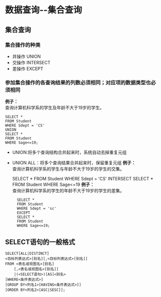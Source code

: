 # 数据查询--集合查询
## 集合查询 ##
### 集合操作的种类 ###

- 并操作 UNION
- 交操作 INTERSECT
- 差操作 EXCEPT

### 参加集合操作的各查询结果的列数必须相同；对应项的数据类型也必须相同 ###
**例子：**  
查询计算机科学系的学生及年龄不大于19岁的学生。

	SELECT *
	FROM Student
	WHERE Sdept = 'CS'
	UNION
	SELECT *
	FROM Student
	WHERE Sage<=19;
- UNION:将多个查询结构合并起来时，系统自动去掉重复元组
- UNION ALL：将多个查询结果合并起来时，保留重复元组
**例子：**  
查询计算机科学系的学生与年龄不大于19岁的学生的交集。

	SELECT *
	FROM Student
	WHERE Sdept = 'CS'
	INTERSECT
	SELECT *
	FROM Student
	WHERE Sage<=19
**例子：**  
查询计算机科学系的学生的年龄不大于19岁的学生的差集。

		SELECT *
		FROM Student 
		WHERE Sdept = 'sc'
		EXCEPT
		SELECT *
		FROM Student
		WHERE Sage<=19;
## SELECT语句的一般格式 ##

	SELECT[ALL|DISTINCT]
	<目标列表达式>[别名][,<目标列表达式>[别名]]
	FROM <表名或视图名>[别名]
		[,<表名或视图名>[别名]]
		|(<SELECT语句>)[AS]<别名>
	[WHERE<条件表达式>]
	[GROUP BY<列名1>[HAVING<条件表达式>]]
	[ORDER BY<列名2>[ASC|SESC]];
